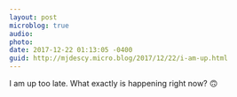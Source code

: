 ```yaml
---
layout: post
microblog: true
audio: 
photo: 
date: 2017-12-22 01:13:05 -0400
guid: http://mjdescy.micro.blog/2017/12/22/i-am-up.html
---
```

I am up too late. What exactly is happening right now? 🙃
